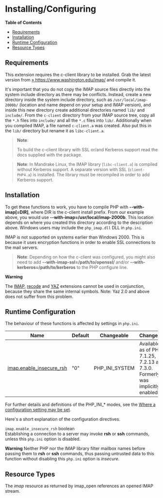 Installing/Configuring
======================

**Table of Contents**

-   [Requirements](/imap/setup.html#Requirements)
-   [Installation](/imap/setup.html#Installation)
-   [Runtime Configuration](/imap/setup.html#Runtime%20Configuration)
-   [Resource Types](/imap/setup.html#Resource%20Types)

Requirements
------------

This extension requires the c-client library to be installed. Grab the
latest version from
<a href="https://www.washington.edu/imap/" class="link external">» https://www.washington.edu/imap/</a>
and compile it.

It's important that you do not copy the IMAP source files directly into
the system include directory as there may be conflicts. Instead, create
a new directory inside the system include directory, such as
`/usr/local/imap-2000b/` (location and name depend on your setup and
IMAP version), and inside this new directory create additional
directories named `lib/` and `include/`. From the `c-client` directory
from your IMAP source tree, copy all the `*.h` files into `include/` and
all the `*.c` files into `lib/`. Additionally when you compiled IMAP, a
file named `c-client.a` was created. Also put this in the `lib/`
directory but rename it as `libc-client.a`.

> **Note**:
>
> To build the c-client library with SSL or/and Kerberos support read
> the docs supplied with the package.

> **Note**: <span class="simpara"> In Mandrake Linux, the IMAP library
> (`libc-client.a`) is compiled without Kerberos support. A separate
> version with SSL (`client-PHP4.a`) is installed. The library must be
> recompiled in order to add Kerberos support. </span>

Installation
------------

To get these functions to work, you have to compile PHP with
**--with-imap\[=DIR\]**, where DIR is the c-client install prefix. From
our example above, you would use **--with-imap=/usr/local/imap-2000b**.
This location depends on where you created this directory according to
the description above. <span class="productname">Windows</span> users
may include the `php_imap.dll` DLL in `php.ini`.

IMAP is not supported on systems earlier than Windows 2000. This is
because it uses encryption functions in order to enable SSL connections
to the mail servers.

> **Note**: <span class="simpara"> Depending on how the c-client was
> configured, you might also need to add
> **--with-imap-ssl=/path/to/openssl/** and/or
> **--with-kerberos=/path/to/kerberos** to the PHP configure line.
> </span>

**Warning**

The <a href="/book/imap.html" class="link">IMAP</a>,
<a href="/book/recode.html" class="link">recode</a> and
<a href="/book/yaz.html" class="link">YAZ</a> extensions cannot be used
in conjunction, because they share the same internal symbols. Note: Yaz
2.0 and above does not suffer from this problem.

Runtime Configuration
---------------------

The behaviour of these functions is affected by settings in `php.ini`.

| Name                                                                  | Default | Changeable       | Changelog                                                                          |
|-----------------------------------------------------------------------|---------|------------------|------------------------------------------------------------------------------------|
| <a href="/imap/setup.html#" class="link">imap.enable_insecure_rsh</a> | "0"     | PHP\_INI\_SYSTEM | Available as of PHP 7.1.25, 7.2.13 and 7.3.0. Formerly, it was implicitly enabled. |

For further details and definitions of the PHP\_INI\_\* modes, see the
<a href="/configuration/changes/modes.html" class="xref">Where a configuration setting may be set</a>.

Here's a short explanation of the configuration directives.

`imap.enable_insecure_rsh` <span class="type">boolean</span>  
Establishing a connection to a server may invoke **rsh** or **ssh**
commands, unless this `php.ini` option is disabled.

**Warning**
Neither PHP nor the IMAP library filter mailbox names before passing
them to **rsh** or **ssh** commands, thus passing untrusted data to this
function without disabling this `php.ini` option is *insecure*.

Resource Types
--------------

The *imap* resource as returned by <span
class="function">imap\_open</span> references an opened IMAP stream.

